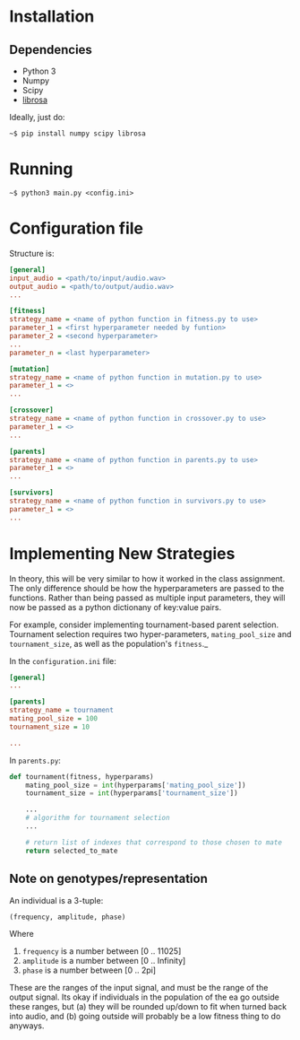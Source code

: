# Installation

## Dependencies
- Python 3
- Numpy
- Scipy
- [librosa](https://librosa.org/doc/latest/index.html)

Ideally, just do:
```
~$ pip install numpy scipy librosa
```

# Running
```
~$ python3 main.py <config.ini>
```

# Configuration file

Structure is:

```ini
[general]
input_audio = <path/to/input/audio.wav>
output_audio = <path/to/output/audio.wav>
...

[fitness]
strategy_name = <name of python function in fitness.py to use>
parameter_1 = <first hyperparameter needed by funtion>
parameter_2 = <second hyperparameter>
...
parameter_n = <last hyperparameter>

[mutation]
strategy_name = <name of python function in mutation.py to use>
parameter_1 = <>
...

[crossover]
strategy_name = <name of python function in crossover.py to use>
parameter_1 = <>
...

[parents]
strategy_name = <name of python function in parents.py to use>
parameter_1 = <>
...

[survivors]
strategy_name = <name of python function in survivors.py to use>
parameter_1 = <>
...

```

# Implementing New Strategies

In theory, this will be very similar to how it worked in the class assignment.
The only difference should be how the hyperparameters are passed to the
functions. Rather than being passed as multiple input parameters, they will now
be passed as a python dictionany of key:value pairs.

For example, consider implementing tournament-based parent selection.
Tournament selection requires two hyper-parameters, `mating_pool_size` and
`tournament_size`, as well as the population's `fitness`.\_

In the `configuration.ini` file:
```ini
[general]
...

[parents]
strategy_name = tournament
mating_pool_size = 100
tournament_size = 10

...
```

In `parents.py`:
```python
def tournament(fitness, hyperparams)
	mating_pool_size = int(hyperparams['mating_pool_size'])
	tournament_size = int(hyperparams['tournament_size'])

	...
	# algorithm for tournament selection
	...

	# return list of indexes that correspond to those chosen to mate
	return selected_to_mate

```

## Note on genotypes/representation

An individual is a 3-tuple:
```python
(frequency, amplitude, phase)
```
Where
1. `frequency` is a number between [0 .. 11025]
2. `amplitude` is a number between [0 .. Infinity]
3. `phase` is a number between [0 .. 2pi]

These are the ranges of the input signal, and must be the range of the
output signal. Its okay if individuals in the population of the ea go outside
these ranges, but (a) they will be rounded up/down to fit when turned back into
audio, and (b) going outside will probably be a low fitness thing to do anyways.


